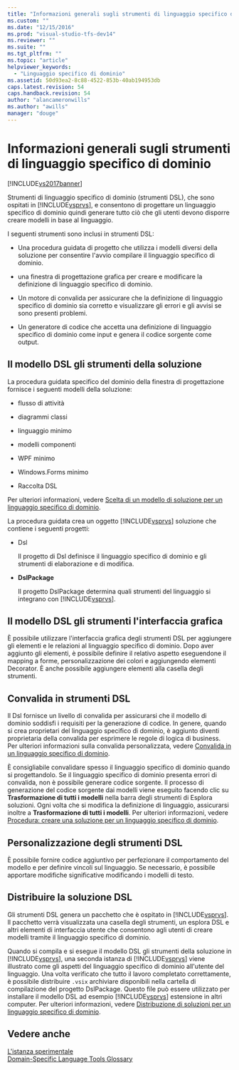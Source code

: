 ```yaml
---
title: "Informazioni generali sugli strumenti di linguaggio specifico di dominio | Microsoft Docs"
ms.custom: ""
ms.date: "12/15/2016"
ms.prod: "visual-studio-tfs-dev14"
ms.reviewer: ""
ms.suite: ""
ms.tgt_pltfrm: ""
ms.topic: "article"
helpviewer_keywords: 
  - "Linguaggio specifico di dominio"
ms.assetid: 50d93ea2-8c88-4522-853b-40ab194953db
caps.latest.revision: 54
caps.handback.revision: 54
author: "alancameronwills"
ms.author: "awills"
manager: "douge"
---
```

# Informazioni generali sugli strumenti di linguaggio specifico di dominio
[!INCLUDE[vs2017banner](../code-quality/includes/vs2017banner.md)]

Strumenti di linguaggio specifico di dominio \(strumenti DSL\), che sono ospitati in [!INCLUDE[vsprvs](../code-quality/includes/vsprvs_md.md)], e consentono di progettare un linguaggio specifico di dominio quindi generare tutto ciò che gli utenti devono disporre creare modelli in base al linguaggio.  
  
 I seguenti strumenti sono inclusi in strumenti DSL:  
  
-   Una procedura guidata di progetto che utilizza i modelli diversi della soluzione per consentire l'avvio compilare il linguaggio specifico di dominio.  
  
-   una finestra di progettazione grafica per creare e modificare la definizione di linguaggio specifico di dominio.  
  
-   Un motore di convalida per assicurare che la definizione di linguaggio specifico di dominio sia corretto e visualizzare gli errori e gli avvisi se sono presenti problemi.  
  
-   Un generatore di codice che accetta una definizione di linguaggio specifico di dominio come input e genera il codice sorgente come output.  
  
## Il modello DSL gli strumenti della soluzione  
 La procedura guidata specifico del dominio della finestra di progettazione fornisce i seguenti modelli della soluzione:  
  
-   flusso di attività  
  
-   diagrammi classi  
  
-   linguaggio minimo  
  
-   modelli componenti  
  
-   WPF minimo  
  
-   Windows.Forms minimo  
  
-   Raccolta DSL  
  
 Per ulteriori informazioni, vedere [Scelta di un modello di soluzione per un linguaggio specifico di dominio](../modeling/choosing-a-domain-specific-language-solution-template.md).  
  
 La procedura guidata crea un oggetto [!INCLUDE[vsprvs](../code-quality/includes/vsprvs_md.md)] soluzione che contiene i seguenti progetti:  
  
-   Dsl  
  
     Il progetto di Dsl definisce il linguaggio specifico di dominio e gli strumenti di elaborazione e di modifica.  
  
-   **DslPackage**  
  
     Il progetto DslPackage determina quali strumenti del linguaggio si integrano con [!INCLUDE[vsprvs](../code-quality/includes/vsprvs_md.md)].  
  
## Il modello DSL gli strumenti l'interfaccia grafica  
 È possibile utilizzare l'interfaccia grafica degli strumenti DSL per aggiungere gli elementi e le relazioni al linguaggio specifico di dominio.  Dopo aver aggiunto gli elementi, è possibile definire il relativo aspetto eseguendone il mapping a forme, personalizzazione dei colori e aggiungendo elementi Decorator.  È anche possibile aggiungere elementi alla casella degli strumenti.  
  
## Convalida in strumenti DSL  
 Il Dsl fornisce un livello di convalida per assicurarsi che il modello di dominio soddisfi i requisiti per la generazione di codice.  In genere, quando si crea proprietari del linguaggio specifico di dominio, è aggiunto diventi proprietaria della convalida per esprimere le regole di logica di business.  Per ulteriori informazioni sulla convalida personalizzata, vedere [Convalida in un linguaggio specifico di dominio](../modeling/validation-in-a-domain-specific-language.md).  
  
 È consigliabile convalidare spesso il linguaggio specifico di dominio quando si progettandolo.  Se il linguaggio specifico di dominio presenta errori di convalida, non è possibile generare codice sorgente.  Il processo di generazione del codice sorgente dai modelli viene eseguito facendo clic su **Trasformazione di tutti i modelli** nella barra degli strumenti di Esplora soluzioni.  Ogni volta che si modifica la definizione di linguaggio, assicurarsi inoltre a **Trasformazione di tutti i modelli**.  Per ulteriori informazioni, vedere [Procedura: creare una soluzione per un linguaggio specifico di dominio](../modeling/how-to-create-a-domain-specific-language-solution.md).  
  
## Personalizzazione degli strumenti DSL  
 È possibile fornire codice aggiuntivo per perfezionare il comportamento del modello e per definire vincoli sul linguaggio.  Se necessario, è possibile apportare modifiche significative modificando i modelli di testo.  
  
## Distribuire la soluzione DSL  
 Gli strumenti DSL genera un pacchetto che è ospitato in [!INCLUDE[vsprvs](../code-quality/includes/vsprvs_md.md)].  Il pacchetto verrà visualizzata una casella degli strumenti, un esplora DSL e altri elementi di interfaccia utente che consentono agli utenti di creare modelli tramite il linguaggio specifico di dominio.  
  
 Quando si compila e si esegue il modello DSL gli strumenti della soluzione in [!INCLUDE[vsprvs](../code-quality/includes/vsprvs_md.md)], una seconda istanza di  [!INCLUDE[vsprvs](../code-quality/includes/vsprvs_md.md)] viene illustrato come gli aspetti del linguaggio specifico di dominio all'utente del linguaggio. Una volta verificato che tutto il lavoro completato correttamente, è possibile distribuire  `.vsix` archiviare disponibili nella cartella di compilazione del progetto DslPackage.  Questo file può essere utilizzato per installare il modello DSL ad esempio [!INCLUDE[vsprvs](../code-quality/includes/vsprvs_md.md)] estensione in altri computer.  Per ulteriori informazioni, vedere [Distribuzione di soluzioni per un linguaggio specifico di dominio](../modeling/deploying-domain-specific-language-solutions.md).  
  
## Vedere anche  
 [L'istanza sperimentale](../extensibility/the-experimental-instance.md)   
 [Domain\-Specific Language Tools Glossary](http://msdn.microsoft.com/it-it/ca5e84cb-a315-465c-be24-76aa3df276aa)